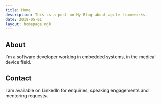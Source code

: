 ```yaml
---
title: Home
description: This is a post on My Blog about agile frameworks.
date: 2018-05-01
layout: homepage.njk
---
```

<div class="section">
<h2 class="section-header">About</h2>
<p>I'm a software developer working in embedded systems, in the medical device field.</p>
</div>

<div class="section">
<h2 class="section-header">Contact</h2>
<p>I am available on LinkedIn for enquiries, speaking engagements and mentoring requests.</p>
</div>